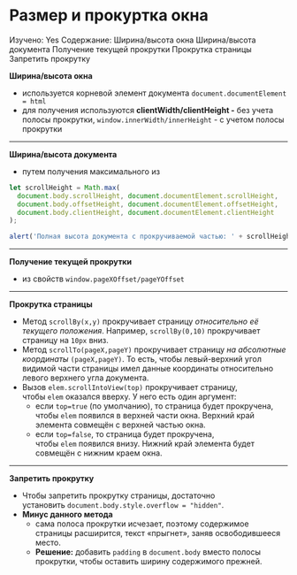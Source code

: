 # Размер и прокуртка окна

Изучено: Yes
Содержание: Ширина/высота окна
Ширина/высота документа
Получение текущей прокрутки
Прокрутка страницы
Запретить прокрутку

**Ширина/высота окна**

- используется корневой элемент документа `document.documentElement = html`
- для получения используются **clientWidth/clientHeight -** без учета полосы прокрутки, `window.innerWidth/innerHeight` - с учетом полосы прокрутки

---

**Ширина/высота документа**

- путем получения максимального из

```jsx
let scrollHeight = Math.max(
  document.body.scrollHeight, document.documentElement.scrollHeight,
  document.body.offsetHeight, document.documentElement.offsetHeight,
  document.body.clientHeight, document.documentElement.clientHeight
);

alert('Полная высота документа с прокручиваемой частью: ' + scrollHeight);
```

---

**Получение текущей прокрутки**

- из свойств `window.pageXOffset/pageYOffset`

---

**Прокрутка страницы**

- Метод `scrollBy(x,y)` прокручивает страницу *относительно её текущего положения*. Например, `scrollBy(0,10)` прокручивает страницу на `10px` вниз.
- Метод `scrollTo(pageX,pageY)` прокручивает страницу *на абсолютные координаты* `(pageX,pageY)`. То есть, чтобы левый-верхний угол видимой части страницы имел данные координаты относительно левого верхнего угла документа.
- Вызов `elem.scrollIntoView(top)` прокручивает страницу, чтобы `elem` оказался вверху. У него есть один аргумент:
    - если `top=true` (по умолчанию), то страница будет прокручена, чтобы `elem` появился в верхней части окна. Верхний край элемента совмещён с верхней частью окна.
    - если `top=false`, то страница будет прокручена, чтобы `elem` появился внизу. Нижний край элемента будет совмещён с нижним краем окна.

---

**Запретить прокрутку**

- Чтобы запретить прокрутку страницы, достаточно установить `document.body.style.overflow = "hidden"`.
- **Минус данного метода**
    - сама полоса прокрутки исчезает, поэтому содержимое страницы расширится, текст «прыгнет», заняв освободившееся место.
    - **Решение:** добавить `padding` в `document.body` вместо полосы прокрутки, чтобы оставить ширину содержимого прежней.